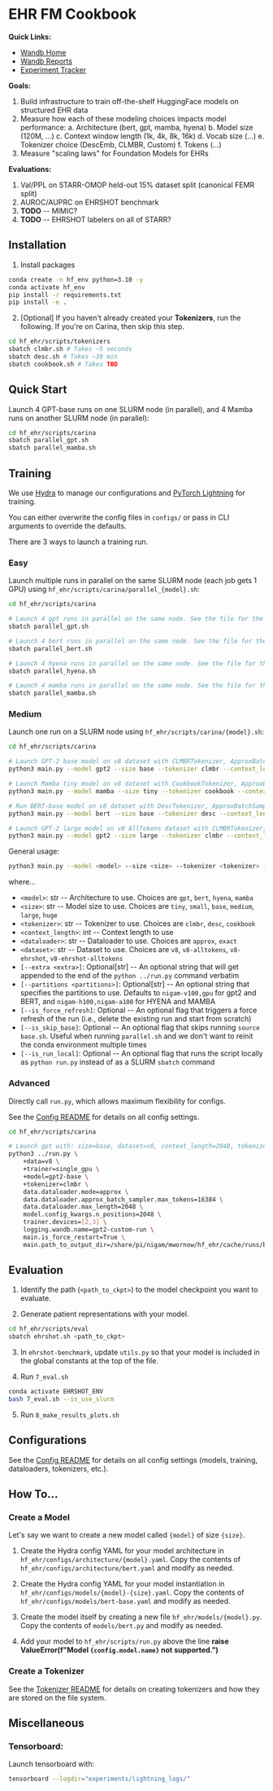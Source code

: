 # EHR FM Cookbook

**Quick Links:**
* [Wandb Home](https://wandb.ai/ehr-fm/hf_ehr?nw=nwusermiking98)
* [Wandb Reports](https://wandb.ai/ehr-fm/hf_ehr/reportlist)
* [Experiment Tracker](https://docs.google.com/spreadsheets/u/1/d/1YTQaoaAicntzNqe0jeUoU5yiAAh-Q6UeZBT9yBBf7mc/edit#gid=0)

**Goals:**
1. Build infrastructure to train off-the-shelf HuggingFace models on structured EHR data
2. Measure how each of these modeling choices impacts model performance:
    a. Architecture (bert, gpt, mamba, hyena)
    b. Model size (120M, ...)
    c. Context window length (1k, 4k, 8k, 16k)
    d. Vocab size (...)
    e. Tokenizer choice (DescEmb, CLMBR, Custom)
    f. Tokens (...)
3. Measure "scaling laws" for Foundation Models for EHRs

**Evaluations:**
1. Val/PPL on STARR-OMOP held-out 15% dataset split (canonical FEMR split)
2. AUROC/AUPRC on EHRSHOT benchmark
3. **TODO** -- MIMIC?
3. **TODO** -- EHRSHOT labelers on all of STARR?

## Installation

1. Install packages
```bash
conda create -n hf_env python=3.10 -y
conda activate hf_env
pip install -r requirements.txt
pip install -e .
```

2. [Optional] If you haven't already created your **Tokenizers**, run the following. If you're on Carina, then skip this step.
```bash
cd hf_ehr/scripts/tokenizers
sbatch clmbr.sh # Takes ~5 seconds
sbatch desc.sh # Takes ~30 min
sbatch cookbook.sh # Takes TBD
```

## Quick Start

Launch 4 GPT-base runs on one SLURM node (in parallel), and 4 Mamba runs on another SLURM node (in parallel):

```bash
cd hf_ehr/scripts/carina
sbatch parallel_gpt.sh
sbatch parallel_mamba.sh
```

## Training

We use [Hydra](https://github.com/facebookresearch/hydra) to manage our configurations and [PyTorch Lightning](https://github.com/Lightning-AI/pytorch-lightning) for training. 

You can either overwrite the config files in `configs/` or pass in CLI arguments to override the defaults.

There are 3 ways to launch a training run. 

### Easy

Launch multiple runs in parallel on the same SLURM node  (each job gets 1 GPU) using `hf_ehr/scripts/carina/parallel_{model}.sh`:

```bash
cd hf_ehr/scripts/carina

# Launch 4 gpt runs in parallel on the same node. See the file for the specific model versions run.
sbatch parallel_gpt.sh

# Launch 4 bert runs in parallel on the same node. See the file for the specific model versions run.
sbatch parallel_bert.sh

# Launch 4 hyena runs in parallel on the same node. See the file for the specific model versions run.
sbatch parallel_hyena.sh

# Launch 4 mamba runs in parallel on the same node. See the file for the specific model versions run.
sbatch parallel_mamba.sh
```

### Medium

Launch one run on a SLURM node using `hf_ehr/scripts/carina/{model}.sh`:

```bash
cd hf_ehr/scripts/carina

# Launch GPT-2 base model on v8 dataset with CLMBRTokenizer, ApproxBatchSampler dataloader, and 2048 context length; force train from scratch and not resume prior run (even if exists)
python3 main.py --model gpt2 --size base --tokenizer clmbr --context_length 2048 --dataloader approx --dataset v8 --is_force_refresh

# Launch Mamba tiny model on v8 dataset with CookbookTokenizer, ApproxBatchSampler dataloader, and 16384 context length; resume prior run if exists
python3 main.py --model mamba --size tiny --tokenizer cookbook --context_length 16384 --dataloader approx --dataset v8

# Run BERT-base model on v8 dataset with DescTokenizer, ApproxBatchSampler dataloader, and 4096 context length; resume prior run if exists; overwrite the default device assignment to GPU 1; give wandb run a name of `custom`
python3 main.py --model bert --size base --tokenizer desc --context_length 4096 --dataloader approx --dataset v8 --extra "+trainer.devices=[1] +logging.wandb.name=custom"

# Launch GPT-2 large model on v8 AllTokens dataset with CLMBRTokenizer, ApproxBatchSampler dataloader, and 1024 context length
python3 main.py --model gpt2 --size large --tokenizer clmbr --context_length 2048 --dataloader approx --dataset v8-alltokens
```

General usage:
```bash
python3 main.py --model <model> --size <size> --tokenizer <tokenizer> --context_length <context_length> --dataloader <dataloader> --dataset <dataset> [--extra <extra>] [--partitions <partitions>] [--is_force_refresh] [--is_skip_base] [--is_run_local]
```

where...
- `<model>`: str -- Architecture to use. Choices are `gpt`, `bert`, `hyena`, `mamba`
- `<size>`: str -- Model size to use. Choices are `tiny`, `small`, `base`, `medium`, `large`, `huge`
- `<tokenizer>`: str -- Tokenizer to use. Choices are `clmbr`, `desc`, `cookbook`
- `<context_length>`: int -- Context length to use
- `<dataloader>`: str -- Dataloader to use. Choices are `approx`, `exact`
- `<dataset>`: str -- Dataset to use. Choices are `v8`, `v8-alltokens`, `v8-ehrshot`, `v8-ehrshot-alltokens`
- `[--extra <extra>]`: Optional[str] -- An optional string that will get appended to the end of the `python ../run.py` command verbatim
- `[--partitions <partitions>]`: Optional[str] -- An optional string that specifies the partitions to use. Defaults to `nigam-v100,gpu` for gpt2 and BERT, and `nigam-h100,nigam-a100` for HYENA and MAMBA
- `[--is_force_refresh]`: Optional -- An optional flag that triggers a force refresh of the run (i.e., delete the existing run and start from scratch)
- `[--is_skip_base]`: Optional -- An optional flag that skips running `source base.sh`. Useful when running `parallel.sh` and we don't want to reinit the conda environment multiple times
- `[--is_run_local]`: Optional -- An optional flag that runs the script locally as `python run.py` instead of as a SLURM `sbatch` command

### Advanced

Directly call `run.py`, which allows maximum flexibility for configs. 

See the [Config README](hf_ehr/configs/README.md) for details on all config settings.

```bash
cd hf_ehr/scripts/carina

# Launch gpt with: size=base, dataset=v8, context_length=2048, tokenizer=CLMBRTokenizer, sampler=ApproxBatchSampler, max_tokens_per_batch=16384, use_cuda_devices=2,3, wandb_logging_name=gpt2-custom-run, force_restart_existing_run=True, save_to_path=/share/pi/nigam/mwornow/hf_ehr/cache/runs/bert-test/
python3 ../run.py \
    +data=v8 \
    +trainer=single_gpu \
    +model=gpt2-base \
    +tokenizer=clmbr \
    data.dataloader.mode=approx \
    data.dataloader.approx_batch_sampler.max_tokens=16384 \
    data.dataloader.max_length=2048 \
    model.config_kwargs.n_positions=2048 \
    trainer.devices=[2,3] \
    logging.wandb.name=gpt2-custom-run \
    main.is_force_restart=True \
    main.path_to_output_dir=/share/pi/nigam/mwornow/hf_ehr/cache/runs/bert-test/
```

## Evaluation

1. Identify the path (`<path_to_ckpt>`) to the model checkpoint you want to evaluate.

2. Generate patient representations with your model.

```bash
cd hf_ehr/scripts/eval
sbatch ehrshot.sh <path_to_ckpt>
```

3. In `ehrshot-benchmark`, update `utils.py` so that your model is included in the global constants at the top of the file.

4. Run `7_eval.sh`

```bash
conda activate EHRSHOT_ENV
bash 7_eval.sh --is_use_slurm
```

5. Run `8_make_results_plots.sh`

## Configurations

See the [Config README](hf_ehr/configs/README.md) for details on all config settings (models, training, dataloaders, tokenizers, etc.).

## How To...

### Create a Model

Let's say we want to create a new model called `{model}` of size `{size}`.

1. Create the Hydra config YAML for your model architecture in `hf_ehr/configs/architecture/{model}.yaml`. Copy the contents of `hf_ehr/configs/architecture/bert.yaml` and modify as needed. 

2. Create the Hydra config YAML for your model instantiation in `hf_ehr/configs/models/{model}-{size}.yaml`. Copy the contents of `hf_ehr/configs/models/bert-base.yaml` and modify as needed.

3. Create the model itself by creating a new file `hf_ehr/models/{model}.py`. Copy the contents of `models/bert.py` and modify as needed.

4. Add your model to `hf_ehr/scripts/run.py` above the line **raise ValueError(f"Model `{config.model.name}` not supported.")**

### Create a Tokenizer

See the [Tokenizer README](hf_ehr/tokenizers/README.md) for details on creating tokenizers and how they are stored on the file system.

## Miscellaneous

### Tensorboard:

Launch tensorboard with:
```bash
tensorboard --logdir="experiments/lightning_logs/"
```